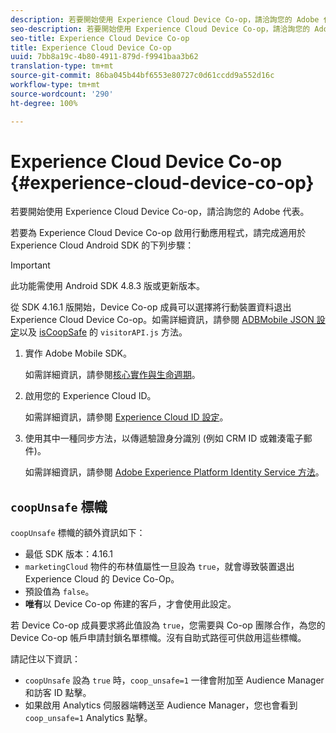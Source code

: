 ```yaml
---
description: 若要開始使用 Experience Cloud Device Co-op，請洽詢您的 Adobe 代表。
seo-description: 若要開始使用 Experience Cloud Device Co-op，請洽詢您的 Adobe 代表。
seo-title: Experience Cloud Device Co-op
title: Experience Cloud Device Co-op
uuid: 7bb8a19c-4b80-4911-879d-f9941baa3b62
translation-type: tm+mt
source-git-commit: 86ba045b44bf6553e80727c0d61ccdd9a552d16c
workflow-type: tm+mt
source-wordcount: '290'
ht-degree: 100%

---
```



# Experience Cloud Device Co-op {#experience-cloud-device-co-op}

若要開始使用 Experience Cloud Device Co-op，請洽詢您的 Adobe 代表。

若要為 Experience Cloud Device Co-op 啟用行動應用程式，請完成適用於 Experience Cloud Android SDK 的下列步驟：

>[!IMPORTANT]
>
>此功能需使用 Android SDK 4.8.3 版或更新版本。

從 SDK 4.16.1 版開始，Device Co-op 成員可以選擇將行動裝置資料退出 Experience Cloud Device Co-op。如需詳細資訊，請參閱 [ADBMobile JSON 設定](/help/android/configuration/json-config/json-config.md)以及 [isCoopSafe](https://docs.adobe.com/content/help/zh-Hant/id-service/using/id-service-api/configurations/coopsafe.html) 的 `visitorAPI.js` 方法。

1. 實作 Adobe Mobile SDK。

   如需詳細資訊，請參閱[核心實作與生命週期](/help/android/getting-started/dev-qs.md)。
1. 啟用您的 Experience Cloud ID。

   如需詳細資訊，請參閱 [Experience Cloud ID 設定](/help/android/c-marketing-cloud/mcvid.md)。
1. 使用其中一種同步方法，以傳遞驗證身分識別 (例如 CRM ID 或雜湊電子郵件)。

   如需詳細資訊，請參閱 [Adobe Experience Platform Identity Service 方法](/help/android/c-marketing-cloud/mc-methods.md)。

## `coopUnsafe` 標幟

`coopUnsafe` 標幟的額外資訊如下：

* 最低 SDK 版本：4.16.1
* `marketingCloud` 物件的布林值屬性一旦設為 `true`，就會導致裝置退出 Experience Cloud 的 Device Co-Op。
* 預設值為 `false`。
* **唯有**&#x200B;以 Device Co-op 佈建的客戶，才會使用此設定。

若 Device Co-op 成員要求將此值設為 `true`，您需要與 Co-op 團隊合作，為您的 Device Co-op 帳戶申請封鎖名單標幟。沒有自助式路徑可供啟用這些標幟。

請記住以下資訊：

* `coopUnsafe` 設為 `true` 時，`coop_unsafe=1` 一律會附加至 Audience Manager 和訪客 ID 點擊。
* 如果啟用 Analytics 伺服器端轉送至 Audience Manager，您也會看到 `coop_unsafe=1` Analytics 點擊。